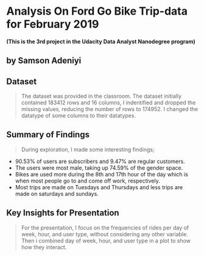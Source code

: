 # Analysis On Ford Go Bike Trip-data for February 2019
#### (This is the 3rd project in the Udacity Data Analyst Nanodegree program)
## by Samson Adeniyi


## Dataset

> The dataset was provided in the classroom. The dataset initially contained 183412 rows and 16 columns, I indentified and dropped the missing values, reducing the number of rows to 174952. I changed the datatype of some columns to their datatypes.


## Summary of Findings

> During exploration, I made some interesting findings;
- 90.53% of users are subscribers and 9.47% are regular customers.
- The users were most male, taking up 74.59% of the gender space.
- Bikes are used more during the 8th and 17th hour of the day which is when most people go to and come off work, respectively.
- Most trips are made on Tuesdays and Thursdays and less trips are made on saturdays and sundays.



## Key Insights for Presentation

> For the presentation, I focus on the frequencies of rides per day of week, hour, and user type, without considering any other variable. Then i combined day of week, hour, and user type in a plot to show how they interact.